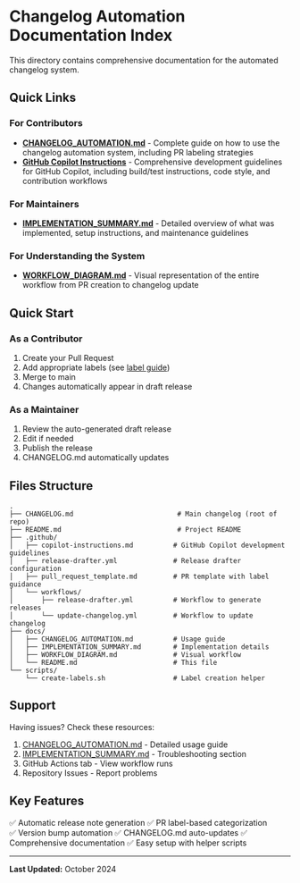 # Changelog Automation Documentation Index

This directory contains comprehensive documentation for the automated changelog system.

## Quick Links

### For Contributors
- **[CHANGELOG_AUTOMATION.md](CHANGELOG_AUTOMATION.md)** - Complete guide on how to use the changelog automation system, including PR labeling strategies
- **[GitHub Copilot Instructions](../.github/copilot-instructions.md)** - Comprehensive development guidelines for GitHub Copilot, including build/test instructions, code style, and contribution workflows

### For Maintainers  
- **[IMPLEMENTATION_SUMMARY.md](IMPLEMENTATION_SUMMARY.md)** - Detailed overview of what was implemented, setup instructions, and maintenance guidelines

### For Understanding the System
- **[WORKFLOW_DIAGRAM.md](WORKFLOW_DIAGRAM.md)** - Visual representation of the entire workflow from PR creation to changelog update

## Quick Start

### As a Contributor
1. Create your Pull Request
2. Add appropriate labels (see [label guide](CHANGELOG_AUTOMATION.md#using-pr-labels))
3. Merge to main
4. Changes automatically appear in draft release

### As a Maintainer
1. Review the auto-generated draft release
2. Edit if needed
3. Publish the release
4. CHANGELOG.md automatically updates

## Files Structure

```
.
├── CHANGELOG.md                          # Main changelog (root of repo)
├── README.md                             # Project README
├── .github/
│   ├── copilot-instructions.md          # GitHub Copilot development guidelines
│   ├── release-drafter.yml              # Release drafter configuration
│   ├── pull_request_template.md         # PR template with label guidance
│   └── workflows/
│       ├── release-drafter.yml          # Workflow to generate releases
│       └── update-changelog.yml         # Workflow to update changelog
├── docs/
│   ├── CHANGELOG_AUTOMATION.md          # Usage guide
│   ├── IMPLEMENTATION_SUMMARY.md        # Implementation details
│   ├── WORKFLOW_DIAGRAM.md              # Visual workflow
│   └── README.md                        # This file
└── scripts/
    └── create-labels.sh                 # Label creation helper
```

## Support

Having issues? Check these resources:
1. [CHANGELOG_AUTOMATION.md](CHANGELOG_AUTOMATION.md) - Detailed usage guide
2. [IMPLEMENTATION_SUMMARY.md](IMPLEMENTATION_SUMMARY.md) - Troubleshooting section
3. GitHub Actions tab - View workflow runs
4. Repository Issues - Report problems

## Key Features

✅ Automatic release note generation
✅ PR label-based categorization  
✅ Version bump automation
✅ CHANGELOG.md auto-updates
✅ Comprehensive documentation
✅ Easy setup with helper scripts

---

**Last Updated:** October 2024
